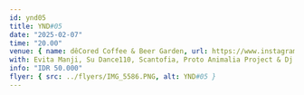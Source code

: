 ```yaml
---
id: ynd05
title: YND#05
date: "2025-02-07"
time: "20.00"
venue: { name: dêCored Coffee & Beer Garden, url: https://www.instagram.com/decored.coffee_beergarden }
with: Evita Manji, Su Dance110, Scantofia, Proto Animalia Project & Dj Lo-Tek
info: "IDR 50.000"
flyer: { src: ../flyers/IMG_5586.PNG, alt: YND#05 }
---
```

